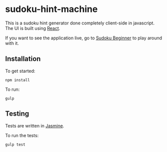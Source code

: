 # sudoku-hint-machine

This is a sudoku hint generator done completely client-side in
javascript. The UI is built using [React](http://facebook.github.io/react/).

If you want to see the application live, go to [Sudoku
Beginner](http://www.sudokubeginner.com) to play around with it.

Installation
-------
To get started:

    npm install

To run:

    gulp

Testing
-------
Tests are  written in [Jasmine](http://jasmine.github.io/).

To run the tests:

    gulp test


